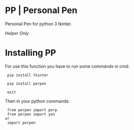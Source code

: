 # PP |  Personal Pen

Personal Pen for python 3 tkinter.
      
*Helper Only*

# Installing PP
For use this function you have to run some commands in cmd:


     pip install tkinter
  
     pip install perpen

     exit
     
Then in your python commands:
     
     from perpen import perp
     from perpen import yon
    or
     import perpen
